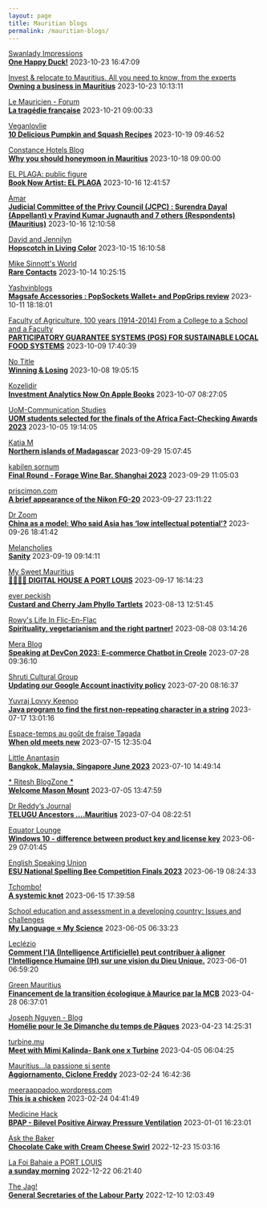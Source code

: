 ```yaml
---
layout: page
title: Mauritian blogs
permalink: /mauritian-blogs/
---
```


[Swanlady Impressions](https://swanlady-impressions.blogspot.com/)  
**[One Happy Duck!](https://swanlady-impressions.blogspot.com/2023/10/one-happy-duck.html)**  2023-10-23 16:47:09

[Invest & relocate to Mauritius. All you need to know, from the experts](https://relocationmauritius.wordpress.com)  
**[Owning a business in Mauritius](https://relocationmauritius.wordpress.com/2023/10/23/owning-a-business-in-mauritius-2/)**  2023-10-23 10:13:11

[Le Mauricien - Forum](https://www.lemauricien.com/category/opinions/forum/)  
**[La tragédie française](https://www.lemauricien.com/week-end/la-tragedie-francaise/608749/)**  2023-10-21 09:00:33

[Veganlovlie](https://veganlovlie.com)  
**[10 Delicious Pumpkin and Squash Recipes](https://veganlovlie.com/10-delicious-pumpkin-and-squash-recipes/)**  2023-10-19 09:46:52

[Constance Hotels Blog](https://blog.constancehotels.com)  
**[Why you should honeymoon in Mauritius](https://blog.constancehotels.com/why-you-should-honeymoon-in-mauritius/)**  2023-10-18 09:00:00

[EL PLAGA: public figure](https://elplagaa.blogspot.com/)  
**[Book Now Artist: EL PLAGA](https://elplagaa.blogspot.com/2023/10/book-now-artist-el-plaga.html)**  2023-10-16 12:41:57

[Amar](https://amarbheenick.blogspot.com/)  
**[Judicial Committee of the Privy Council (JCPC) : Surendra Dayal (Appellant) v Pravind Kumar Jugnauth and 7 others (Respondents) (Mauritius)](https://amarbheenick.blogspot.com/2023/10/judicial-committee-of-privy-council.html)**  2023-10-16 12:10:58

[David and Jennilyn](https://davidandjennilyn.com)  
**[Hopscotch in Living Color](https://davidandjennilyn.com/2023/10/15/hopscotch-in-living-color/)**  2023-10-15 16:10:58

[Mike Sinnott's World](https://msinnott.net)  
**[Rare Contacts](https://msinnott.net/2023/10/14/rare-contacts/)**  2023-10-14 10:25:15

[Yashvinblogs](https://yashvinblogs.com)  
**[Magsafe Accessories : PopSockets Wallet+ and PopGrips review](https://yashvinblogs.com/2023/10/11/magsafe-popsockets-wallet-popgrips/)**  2023-10-11 18:18:01

[Faculty of Agriculture, 100 years (1914-2014)         From a College to a School and a Faculty](https://facultyagriculture.blogspot.com/)  
**[PARTICIPATORY GUARANTEE SYSTEMS (PGS) FOR SUSTAINABLE LOCAL FOOD SYSTEMS](https://facultyagriculture.blogspot.com/2023/10/participatory-guarantee-systems-pgs-for.html)**  2023-10-09 17:40:39

[No Title](https://vintishgokool.blogspot.com/)  
**[Winning & Losing](https://vintishgokool.blogspot.com/2023/10/winning-losing.html)**  2023-10-08 19:05:15

[Kozelidir](http://kozelidir.blogspot.com/)  
**[Investment Analytics Now On Apple Books](http://kozelidir.blogspot.com/2023/10/investment-analytics-now-on-apple-books.html)**  2023-10-07 08:27:05

[UoM-Communication Studies](https://comstudies.wordpress.com)  
**[UOM students selected for the finals of the Africa Fact-Checking Awards 2023](https://comstudies.wordpress.com/2023/10/05/uom-students-selected-for-the-finals-of-the-africa-fact-checking-awards-2023/)**  2023-10-05 19:14:05

[Katia M](https://katiam.blog)  
**[Northern islands of Madagascar](https://katiam.blog/2023/09/29/northern-islands-of-madagascar/)**  2023-09-29 15:07:45

[kabilen sornum](https://kabilen.tumblr.com/)  
**[Final Round - Forage Wine Bar. Shanghai 2023](https://kabilen.tumblr.com/post/729789920907018240)**  2023-09-29 11:05:03

[priscimon.com](https://priscimon.com/blog)  
**[A brief appearance of the Nikon FG-20](https://priscimon.com/blog/2023/09/27/a-brief-appearance-of-the-nikon-fg-20/)**  2023-09-27 23:11:22

[Dr Zoom](https://zoomdr.blogspot.com/)  
**[China as a model: Who said Asia has ‘low intellectual potential’?](https://zoomdr.blogspot.com/2023/09/china-as-model-who-said-asia-has-low.html)**  2023-09-26 18:41:42

[Melancholies](https://faustianmatters.blogspot.com/)  
**[Sanity](https://faustianmatters.blogspot.com/2023/09/sanity.html)**  2023-09-19 09:14:11

[My Sweet Mauritius](https://mysweetmauritius.blogspot.com/)  
**[🌴🇲🇺🌴 DIGITAL HOUSE A PORT LOUIS](https://mysweetmauritius.blogspot.com/2023/09/digital-house-port-louis.html)**  2023-09-17 16:14:23

[ever peckish](https://everpeckish.com)  
**[Custard and Cherry Jam Phyllo Tartlets](https://everpeckish.com/custard-and-cherry-jam-phyllo-tartlets/?utm_source=rss&utm_medium=rss&utm_campaign=custard-and-cherry-jam-phyllo-tartlets)**  2023-08-13 12:51:45

[Rowy's Life In Flic-En-Flac](https://flicenflac.blogspot.com/)  
**[Spirituality, vegetarianism and the right partner!](https://flicenflac.blogspot.com/2023/08/spirituality-vegetarianism-and-right.html)**  2023-08-08 03:14:26

[Mera Blog](https://nayarweb.com/blog)  
**[Speaking at DevCon 2023: E-commerce Chatbot in Creole](https://nayarweb.com/blog/2023/speaking-at-devcon-2023-e-commerce-chatbot-in-creole/)**  2023-07-28 09:36:10

[Shruti Cultural Group](https://shruticulturalgroup.blogspot.com/)  
**[Updating our Google Account inactivity policy](https://shruticulturalgroup.blogspot.com/2023/07/updating-our-google-account-inactivity.html)**  2023-07-20 08:16:37

[Yuvraj Lovvy Keenoo](https://lovvy.wordpress.com)  
**[Java program to find the first non-repeating character in a string](https://lovvy.wordpress.com/2023/07/17/java-program-to-find-the-first-non-repeating-character-in-a-string/)**  2023-07-17 13:01:16

[Espace-temps au goût de fraise Tagada](http://gadatagada.blogspot.com/)  
**[When old meets new](http://gadatagada.blogspot.com/2023/07/when-old-meets-new.html)**  2023-07-15 12:35:04

[Little Anantasin](https://littleanantasin.wordpress.com)  
**[Bangkok, Malaysia, Singapore June 2023](https://littleanantasin.wordpress.com/2023/07/10/bangkok-malaysia-singapore-june-2023/)**  2023-07-10 14:49:14

[* Ritesh BlogZone *](https://ritesh2103.wordpress.com)  
**[Welcome Mason Mount](https://ritesh2103.wordpress.com/2023/07/05/welcome-mason-mount/)**  2023-07-05 13:47:59

[Dr Reddy’s Journal](https://drreddy.wordpress.com)  
**[TELUGU Ancestors ….Mauritius](https://drreddy.wordpress.com/2023/07/04/telugu-ancestors-mauritius/)**  2023-07-04 08:22:51

[Equator Lounge](https://equatorlounge.blogspot.com/)  
**[Windows 10 - difference between product key and license key](https://equatorlounge.blogspot.com/2023/06/windows-10-difference-between-product.html)**  2023-06-29 07:01:45

[English Speaking Union](https://www.esumauritius.org)  
**[ESU National Spelling Bee Competition Finals 2023](https://www.esumauritius.org/national-spelling-bee-competition/finals-2023/)**  2023-06-19 08:24:33

[Tchombo!](https://tchombo.blogspot.com/)  
**[A systemic knot](https://tchombo.blogspot.com/2023/06/a-systemic-knot.html)**  2023-06-15 17:39:58

[School education and assessment in a developing country: Issues and challenges](https://vhunma.blogspot.com/)  
**[My Language ∝ My Science](https://vhunma.blogspot.com/2023/05/my-language-my-science.html)**  2023-06-05 06:33:23

[Leclézio](https://lleclezio.blogspot.com/)  
**[Comment l'IA (Intelligence Artificielle) peut contribuer à aligner l'Intelligence Humaine (IH) sur une vision du Dieu Unique.](https://lleclezio.blogspot.com/2023/05/comment-lia-intelligence-artificielle_31.html)**  2023-06-01 06:59:20

[Green Mauritius](https://greenmauritius.blogspot.com/)  
**[Financement de la transition écologique à Maurice par la MCB](https://greenmauritius.blogspot.com/2023/04/financement-de-la-transition-ecologique.html)**  2023-04-28 06:37:01

[Joseph Nguyen - Blog](https://josephnguyenmahebourg.blogspot.com/)  
**[Homélie pour le 3e Dimanche du temps de Pâques](https://josephnguyenmahebourg.blogspot.com/2023/04/homelie-pour-le-3e-dimanche-du-temps-de.html)**  2023-04-23 14:25:31

[turbine.mu](https://turbine.mu)  
**[Meet with Mimi Kalinda- Bank one x Turbine](https://turbine.mu/blog/2023/04/05/meet-with-mimi-kalinda-bank-one-x-turbine/)**  2023-04-05 06:04:25

[Mauritius...la passione si sente](https://mauritiuslapassionesisente.blogspot.com/)  
**[Aggiornamento, Ciclone Freddy](https://mauritiuslapassionesisente.blogspot.com/2023/02/freddy-passera-da-grand-baie-alle-17.html)**  2023-02-24 16:42:36

[meeraappadoo.wordpress.com](https://meeraappadoo.wordpress.com)  
**[This is a chicken](https://meeraappadoo.wordpress.com/2023/02/24/this-is-a-chicken/)**  2023-02-24 04:41:49

[Medicine Hack](http://www.medicinehack.com/)  
**[BPAP - Bilevel Positive Airway Pressure Ventilation](http://www.medicinehack.com/2020/04/bpap-bilevel-positive-airway-pressure.html)**  2023-01-01 16:23:01

[Ask the Baker](https://nashbakery.blogspot.com/)  
**[Chocolate Cake with Cream Cheese Swirl](https://nashbakery.blogspot.com/2022/12/chocolate-cake-with-cream-cheese-swirl.html)**  2022-12-23 15:03:16

[La  Foi Bahaie a PORT LOUIS](https://bahai-portlouis-ile-maurice.blogspot.com/)  
**[a sunday morning](https://bahai-portlouis-ile-maurice.blogspot.com/2008/09/sunday-morning.html)**  2022-12-22 06:21:40

[The Jag!](https://morisk.blogspot.com/)  
**[General Secretaries of the Labour Party](https://morisk.blogspot.com/2022/12/general-secretaries-of-labour-party.html)**  2022-12-10 12:03:49

<div style="height:0;width:0;overflow:hidden;"></div>